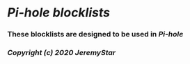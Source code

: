 # ***Pi-hole blocklists***
### These blocklists are designed to be used in ***Pi-hole***
### *Copyright (c) 2020 JeremyStar*
